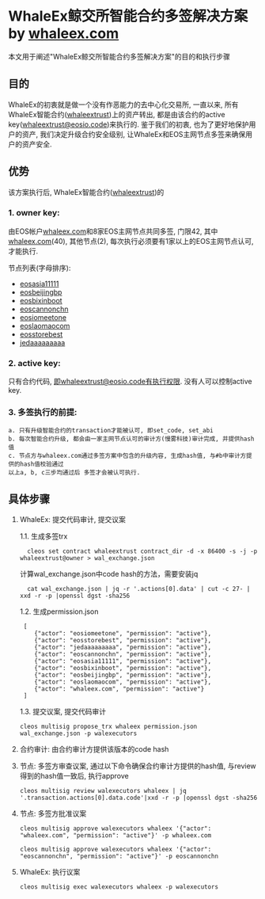 # WhaleEx鲸交所智能合约多签解决方案 by [whaleex.com](https://www.whaleex.com)
本文用于阐述"WhaleEx鲸交所智能合约多签解决方案"的目的和执行步骤
## 目的
WhaleEx的初衷就是做一个没有作恶能力的去中心化交易所, 一直以来, 所有WhaleEx智能合约([whaleextrust](https://eospark.com/contract/whaleextrust))上的资产转出, 都是由该合约的active key(whaleextrust@eosio.code)来执行的. 鉴于我们的初衷, 也为了更好地保护用户的资产, 我们决定升级合约安全级别, 让WhaleEx和EOS主网节点多签来确保用户的资产安全. 
## 优势
该方案执行后, WhaleEx智能合约([whaleextrust](https://eospark.com/contract/whaleextrust))的
  ### 1. owner key: 
  由EOS帐户[whaleex.com](https://www.whaleex.com)和8家EOS主网节点共同多签, 门限42, 其中[whaleex.com](https://www.whaleex.com)(40), 其他节点(2), 每次执行必须要有1家以上的EOS主网节点认可, 才能执行. 
  
  节点列表(字母排序): 
   * [eosasia11111](https://eospark.com/bp/eosasia11111)
   * [eosbeijingbp](https://eospark.com/bp/eosbeijingbp)
   * [eosbixinboot](https://eospark.com/bp/eosbixinboot)
   * [eoscannonchn](https://eospark.com/bp/eoscannonchn)
   * [eosiomeetone](https://eospark.com/bp/eosiomeetone)
   * [eoslaomaocom](https://eospark.com/bp/eoslaomaocom)
   * [eosstorebest](https://eospark.com/bp/eosstorebest)
   * [jedaaaaaaaaa](https://eospark.com/bp/jedaaaaaaaaa)
  ### 2. active key: 
  只有合约代码, 即whaleextrust@eosio.code有执行权限. 没有人可以控制active key. 
  ### 3. 多签执行的前提: 
    a. 只有升级智能合约的transaction才能被认可, 即set_code, set_abi
    b. 每次智能合约升级, 都会由一家主网节点认可的审计方(慢雾科技)审计完成, 并提供hash值
    c. 节点方与whaleex.com通过多签方案中包含的升级内容, 生成hash值, 与#b中审计方提供的hash值校验通过
    以上a, b, c三步均通过后 多签才会被认可执行. 
## 具体步骤
1. WhaleEx: 提交代码审计, 提交议案

      1.1. 生成多签trx

         cleos set contract whaleextrust contract_dir -d -x 86400 -s -j -p whaleextrust@owner > wal_exchange.json
      
      计算wal_exchange.json中code hash的方法，需要安装jq
     
         cat wal_exchange.json | jq -r '.actions[0].data' | cut -c 27- | xxd -r -p |openssl dgst -sha256

      1.2. 生成permission.json

    
        [
           {"actor": "eosiomeetone", "permission": "active"},
           {"actor": "eosstorebest", "permission": "active"},
           {"actor": "jedaaaaaaaaa", "permission": "active"},
           {"actor": "eoscannonchn", "permission": "active"},
           {"actor": "eosasia11111", "permission": "active"},
           {"actor": "eosbixinboot", "permission": "active"},
           {"actor": "eosbeijingbp", "permission": "active"},
           {"actor": "eoslaomaocom", "permission": "active"},
           {"actor": "whaleex.com", "permission": "active"}
        ]
    

      1.3. 提交议案, 提交代码审计

       cleos multisig propose_trx whaleex permission.json wal_exchange.json -p walexecutors

2. 合约审计: 由合约审计方提供该版本的code hash

3. 节点: 多签方审查议案, 通过以下命令确保合约审计方提供的hash值, 与review得到的hash值一致后, 执行approve

    ```cleos multisig review walexecutors whaleex | jq '.transaction.actions[0].data.code'|xxd -r -p |openssl dgst -sha256```
    
4. 节点: 多签方批准议案

    ```cleos multisig approve walexecutors whaleex '{"actor": "whaleex.com", "permission": "active"}' -p whaleex.com```
    
    ```cleos multisig approve walexecutors whaleex '{"actor": "eoscannonchn", "permission": "active"}' -p eoscannonchn```

5. WhaleEx: 执行议案

    ```cleos multisig exec walexecutors whaleex -p walexecutors```
